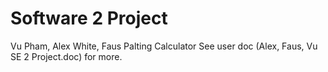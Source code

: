 # Software 2 Project
Vu Pham, Alex White, Faus Palting
Calculator
See user doc (Alex, Faus, Vu SE 2 Project.doc) for more.
